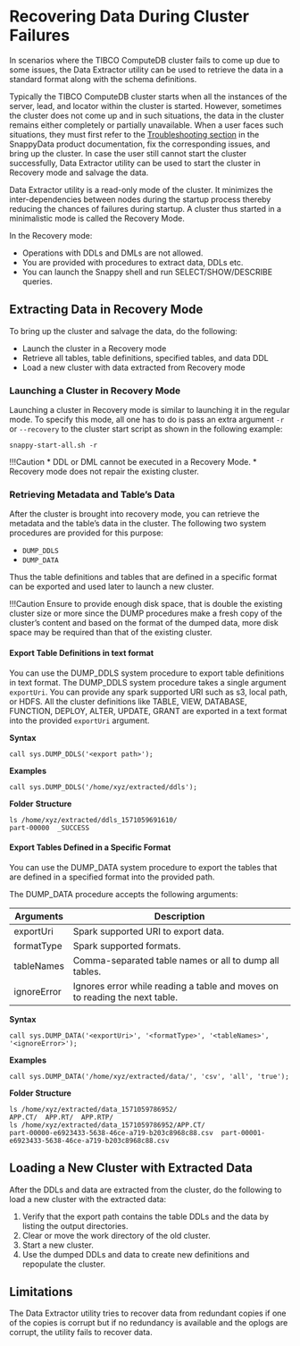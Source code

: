# Recovering Data During Cluster Failures
In scenarios where the TIBCO ComputeDB cluster fails to come up due to some issues, the Data Extractor utility can be used to retrieve the data in a standard format along with the schema definitions.

Typically the TIBCO ComputeDB cluster starts when all the instances of the server, lead, and locator within the cluster is started. However, sometimes the cluster does not come up and in such situations, the data in the cluster remains either completely or partially unavailable. 
When a user faces such situations, they must first refer to the [Troubleshooting section](../troubleshooting/troubleshooting.md) in the SnappyData product documentation, fix the corresponding issues, and bring up the cluster. In case the user still cannot start the cluster successfully, Data Extractor utility can be used to start the cluster in Recovery mode and salvage the data. 

Data Extractor utility is a read-only mode of the cluster. It minimizes the inter-dependencies between nodes during the startup process thereby reducing the chances of failures during startup. A cluster thus started in a minimalistic mode is called the Recovery Mode.

In the Recovery mode:
*	Operations with DDLs and DMLs are not allowed.
*	You are provided with procedures to extract data, DDLs etc.
*	You can launch the Snappy shell and run SELECT/SHOW/DESCRIBE queries.

## Extracting Data in Recovery Mode

To bring up the cluster and salvage the data, do the following:
*	Launch the cluster in a Recovery mode
*	Retrieve all tables, table definitions, specified tables, and data DDL
*	Load a new cluster with data extracted from Recovery mode

### Launching a Cluster in Recovery Mode

Launching a cluster in Recovery mode is similar to launching it in the regular mode. To specify this mode, all one has to do is pass an extra argument `-r` or `--recovery` to the cluster start script as shown in the following example:

```
snappy-start-all.sh -r
```

!!!Caution
	* DDL or DML cannot be executed in a Recovery Mode.
	* Recovery mode does not repair the existing cluster.

### Retrieving Metadata and Table’s Data

After the cluster is brought into recovery mode, you can retrieve the metadata and the table’s data in the cluster. The following two system procedures are provided for this purpose:

*	`DUMP_DDLS`
*	`DUMP_DATA`

Thus the table definitions and tables that are defined in a specific format can be exported and used later to launch a new cluster. 

!!!Caution
	Ensure to provide enough disk space, that is double the existing cluster size or more since the DUMP procedures make a fresh copy of the cluster’s content and based on the format of the dumped data, more disk space may be required than that of the existing cluster.

#### Export Table Definitions in text format
You can use the DUMP_DDLS system procedure to export table definitions in text format.  The DUMP_DDLS system procedure takes a single argument `exportUri`. You can provide any spark supported URI such as s3, local path, or HDFS. All the cluster definitions like TABLE, VIEW, DATABASE, FUNCTION, DEPLOY, ALTER, UPDATE, GRANT are exported in a text format into the provided `exportUri` argument.

**Syntax**

```
call sys.DUMP_DDLS('<export path>');
```

**Examples**

```
call sys.DUMP_DDLS('/home/xyz/extracted/ddls');
```

**Folder** **Structure**

```
ls /home/xyz/extracted/ddls_1571059691610/
part-00000  _SUCCESS
```

#### Export Tables Defined in a Specific Format

You can use the DUMP_DATA system procedure to export the tables that are defined in a specified format into the provided path.

The DUMP_DATA procedure accepts the following arguments:

| Arguments | Description |
|--------|--------|
|    exportUri    |     Spark supported URI to export data.|
|   formatType     |   Spark supported formats.     |
|  tableNames      | Comma-separated table names or all to dump all tables.|
| ignoreError       |   Ignores error while reading a table and moves on to reading the next table.|

**Syntax**

```
call sys.DUMP_DATA('<exportUri>', '<formatType>', '<tableNames>', '<ignoreError>');
```

**Examples**

```
call sys.DUMP_DATA('/home/xyz/extracted/data/', 'csv', 'all', 'true');
```

**Folder Structure**

```
ls /home/xyz/extracted/data_1571059786952/
APP.CT/  APP.RT/  APP.RTP/
ls /home/xyz/extracted/data_1571059786952/APP.CT/
part-00000-e6923433-5638-46ce-a719-b203c8968c88.csv  part-00001-e6923433-5638-46ce-a719-b203c8968c88.csv
```

## Loading a New Cluster with Extracted Data
After the DDLs and data are extracted from the cluster, do the following to load a new cluster with the extracted data:
1.	Verify that the export path contains the table DDLs and the data by listing the output directories.
2.	Clear or move the work directory of the old cluster.
3.	Start a new cluster. 
4.	Use the dumped DDLs and data to create new definitions and repopulate the cluster.

## Limitations

The Data Extractor utility tries to recover data from redundant copies if one of the copies is corrupt but if no redundancy is available and the oplogs are corrupt, the utility fails to recover data.


